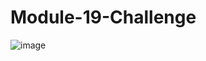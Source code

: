 # Module-19-Challenge


![image](https://github.com/ZekeH43/Module-19-Challenge/assets/143846311/67a8fe1c-2895-46fa-b951-ccda198fa378)
